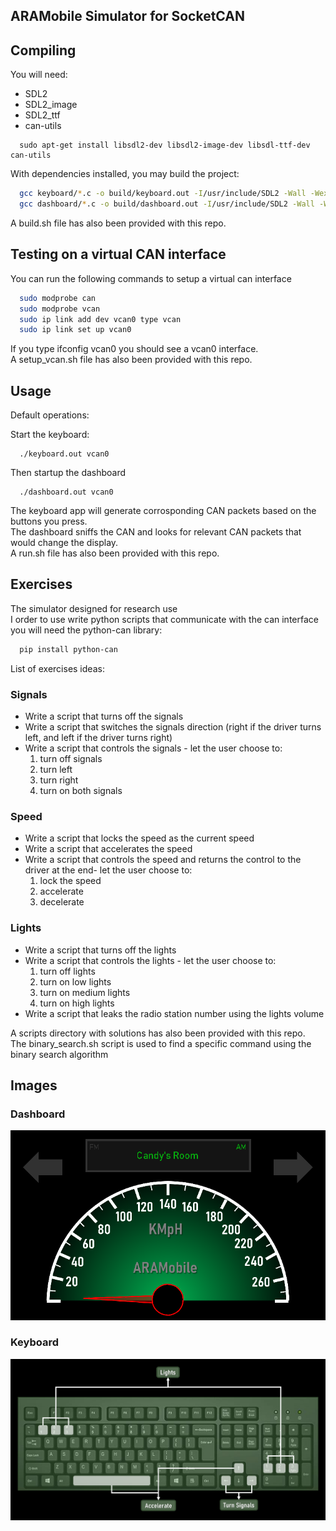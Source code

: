 ARAMobile Simulator for SocketCAN
------------------------------------------

Compiling
---------
You will need:
* SDL2
* SDL2_image
* SDL2_ttf
* can-utils

```
  sudo apt-get install libsdl2-dev libsdl2-image-dev libsdl-ttf-dev can-utils  
```

With dependencies installed, you may build the project:

```bash
  gcc keyboard/*.c -o build/keyboard.out -I/usr/include/SDL2 -Wall -Wextra -lSDL2 -lSDL2_image -lSDL2_ttf
  gcc dashboard/*.c -o build/dashboard.out -I/usr/include/SDL2 -Wall -Wextra -lSDL2 -lSDL2_image -lSDL2_ttf
```

A build.sh file has also been provided with this repo.

Testing on a virtual CAN interface
----------------------------------
You can run the following commands to setup a virtual can interface

```bash
  sudo modprobe can
  sudo modprobe vcan
  sudo ip link add dev vcan0 type vcan
  sudo ip link set up vcan0
```

If you type ifconfig vcan0 you should see a vcan0 interface.  
A setup_vcan.sh file has also been provided with this repo.

Usage
-----
Default operations:

Start the keyboard:

```
  ./keyboard.out vcan0
```

Then startup the dashboard

```
  ./dashboard.out vcan0
```

The keyboard app will generate corrosponding CAN packets based on the buttons you press.  
The dashboard sniffs the CAN and looks for relevant CAN packets that would change the display.  
A run.sh file has also been provided with this repo.

Exercises
---------
The simulator designed for research use  
I order to use write python scripts that communicate with the can interface you will need the python-can library:

```bash
  pip install python-can
```

List of exercises ideas:

### Signals
- Write a script that turns off the signals
- Write a script that switches the signals direction (right if the driver turns left, and left if the driver turns right)
- Write a script that controls the signals - let the user choose to:
  1. turn off signals
  2. turn left
  3. turn right
  4. turn on both signals

### Speed
- Write a script that locks the speed as the current speed
- Write a script that accelerates the speed
- Write a script that controls the speed and returns the control to the driver at the end- let the user choose to: 
  1. lock the speed
  2. accelerate
  3. decelerate

### Lights
  - Write a script that turns off the lights
  - Write a script that controls the lights - let the user choose to:
    1. turn off lights
    2. turn on low lights
    3. turn on medium lights
    4. turn on high lights
  - Write a script that leaks the radio station number using the lights volume

A scripts directory with solutions has also been provided with this repo.  
The binary_search.sh script is used to find a specific command using the binary search algorithm

Images
------

### Dashboard

![](./data/dashboard_tutorial.png)

### Keyboard

![](./data/keyboard_tutorial.png)